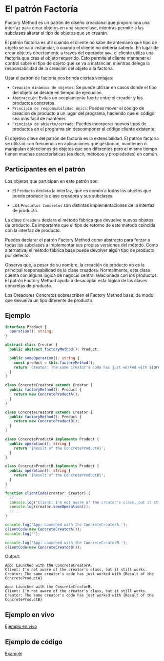 # El patrón Factoría

Factory Method es un patrón de diseño creacional que proporciona una interfaz para crear objetos en una superclase, mientras permite a las subclases alterar el tipo de objetos que se crearán.

El patrón factoría es útil cuando el cliente no sabe de antemano qué tipo de objeto se va a instanciar, o cuando el cliente no debería saberlo. En lugar de crear objetos directamente a traves del operador `new`, el cliente utiliza una factoría que crea el objeto requerido. Esto permite al cliente mantener el control sobre el tipo de objeto que se va a instanciar, mientras delega la responsabilidad de la creación del objeto a la factoría.

Usar el patrón de factoría nos brinda ciertas ventajas:

- `Creación dinámica de objetos`: Se puede utilizar en casos donde el tipo del objeto se decide en tiempo de ejecución.
- `Abstracción`: Evitas un acoplamiento fuerte entre el creador y los productos concretos.
- `Principio de responsabilidad única`: Puedes mover el código de creación de producto a un lugar del programa, haciendo que el código sea más fácil de mantener.
- `Principio de abierto/cerrado`: Puedes incorporar nuevos tipos de productos en el programa sin descomponer el código cliente existente.

El objetivo clave del patrón de factoría es la extensibilidad. El patrón factoría se utilizan con frecuencia en aplicaciones que gestionan, mantienen o manipulan colecciones de objetos que son diferentes pero al mismo tiempo tienen muchas características (es decir, métodos y propiedades) en común.

## Participantes en el patrón

Los objetos que participan en este patrón son:

- El `Producto` declara la interfaz, que es común a todos los objetos que puede producir la clase creadora y sus subclases.

- Los `Productos Concretos` son distintas implementaciones de la interfaz de producto.

La clase `Creadora` declara el método fábrica que devuelve nuevos objetos de producto. Es importante que el tipo de retorno de este método coincida con la interfaz de producto.

Puedes declarar el patrón Factory Method como abstracto para forzar a todas las subclases a implementar sus propias versiones del método. Como alternativa, el método fábrica base puede devolver algún tipo de producto por defecto.

Observa que, a pesar de su nombre, la creación de producto no es la principal responsabilidad de la clase creadora. Normalmente, esta clase cuenta con alguna lógica de negocio central relacionada con los productos. El patrón Factory Method ayuda a desacoplar esta lógica de las clases concretas de producto.

Los Creadores Concretos sobrescriben el Factory Method base, de modo que devuelva un tipo diferente de producto.

## Ejemplo

```typescript
interface Product {
  operation(): string;
}

abstract class Creator {
  public abstract factoryMethod(): Product;

  public someOperation(): string {
    const product = this.factoryMethod();
    return `Creator: The same creator's code has just worked with ${product.operation()}`;
  }
}

class ConcreteCreatorA extends Creator {
  public factoryMethod(): Product {
    return new ConcreteProductA();
  }
}

class ConcreteCreatorB extends Creator {
  public factoryMethod(): Product {
    return new ConcreteProductB();
  }
}

class ConcreteProductA implements Product {
  public operation(): string {
    return '{Result of the ConcreteProductA}';
  }
}

class ConcreteProductB implements Product {
  public operation(): string {
    return '{Result of the ConcreteProductB}';
  }
}

function clientCode(creator: Creator) {
  // ...
  console.log("Client: I'm not aware of the creator's class, but it still works.");
  console.log(creator.someOperation());
  // ...
}

console.log('App: Launched with the ConcreteCreatorA.');
clientCode(new ConcreteCreatorA());
console.log('');

console.log('App: Launched with the ConcreteCreatorB.');
clientCode(new ConcreteCreatorB());
```

Output:

```text
App: Launched with the ConcreteCreatorA.
Client: I'm not aware of the creator's class, but it still works.
Creator: The same creator's code has just worked with {Result of the ConcreteProductA}

App: Launched with the ConcreteCreatorB.
Client: I'm not aware of the creator's class, but it still works.
Creator: The same creator's code has just worked with {Result of the ConcreteProductB}
```

## Ejemplo en vivo

[Ejemplo en vivo](https://www.typescriptlang.org/play/?#code/PQKhCgAIUgVALAppAwgJ0QQwC4Hs2QDGANpgM5mQAmiJmGl2SkAZpoXmgJ6QC2iTXFUhMckAJaUyAVwAOs3GUTC8kDNmloAdpExaoMXACMAVrWyRcLXZAAKaIdI5FSFAHRxm6LJwDkU6SM6CkRKaRlMYmIeWQcAN3EaESQDCV5ZYkR+LWwccVwdK2TJPgF4ITcDYHBMIzJsNHYLYMpvHHxIAG8oSF7QCF7BmAA5XGxkUQsmZDbOPkweSLJcSFjcBKTl-mpENmliC3F0zOzc7HzC62meodYm-B5+QSpKwd6QarfZQOJxQl06g0mncOA8ALJlIQACgAlAAuOwOKhObAAbnAN0g-Ux0EgAEFiMtIFoxhN4DgADQ7MiycTjCTYShaTD8KnTVAYdpofyrNBHeg8BgKLRkcRGcS-bA8SQ4mAk5qc85aADmvMcHDIHgAqhEolwqXSiAVcuIRZAtshCPhkEZwqbQpRiLhlX9kjhZWpEL9QpYdPZ1RZjGYNVT1JotMpIEYeOy2KDuKVnh4AMqBFo+wh6D2mqjiDAcaJEckqsliW2iiMUSBOl3-aOWOKINB83Mq5LIOOcR6QqgevTCMPaU2qzDUcQsFhNxA5ERcWTIIprZHOFgOXgM15vD6Y75GX7-C0AeXnjXOBVhCPqfLb3Teb2AwFQkWI7ZBXcT5RUK0IiuQo-9y6BqY5ibneRoihYS4opAAC8xSap24I9rC6JgX0j6jAA7lS4RksgUEcKBd6DjoAAGsz4AiCDIGQLKWoq+A8laSTkpQJjhBYmH4AA1pGmF0vAkAACSdAR2BuLgJ55OeMIAL6kahgyyeAyngNiuIoAUP4CDMDFoJQ6xNi2eFvg8H5CBIhRoDQBCqIQxbKnhqQMPsSqqmJPJSvOrzbi0qBaeoiAUWgACMkCIAAHuMWhUK0eldJi6lbpAoz0pMr6isqzIaBglhXMwTyfua5xRJAuGMMwtRXsCYkel5iBUogjY6II0jKoJ7JWlo2n0mJEiUE00jPoKAjhpGq64Ou1x3jAhUVJ4JSYQsr7BUQejFctOaIPOMXToG1hdT1+FIiiHrppqsqfIMu77qZ3AQs8F6IgGCVoZ6OU6BGmH+d1gUASiIUoZiymqX5mm-TpwUAEzhVF06xRyPgdLe10-K6iH3ch8LPYBr1oSRxKIN94NHf9HBQ0Dbwgxi6kwNROPQaa4xoHGyA0HQDCvpJTbSWa6XPuBR1qoBlC8BxqRHBkWR7T51RM02rMM84KO9Nzp4XE9V7Duiqm0z9Qtk4yaobMgcT0Pk4RpFLpy8wZ+XIIblnM6zsvgGDAU6YbYWSyce2UI7KurGj-xq7zmsNMOeNgQTvidAASqErl5StHvjF7sm+IpvTU27ritKniCGzDPvSzk-sncrO7B5YUlnlo4fXqqgdvDH8eJwcyfsiTf0V9gUMZ1nkA53r9MkOIe1GkkXFoNxlD8Uwug6Ka9R6IQC7WKOh2BUQelUpERiIIaTAOG18AS0bRjkMg8ss+wiAeHijoFCOFWWt6M68dtc88ZH88dcw2kuSQASJgVI7JL5KCdgrO+VIuC4GkGtHQshyCUENHoHggC-ABCCHnV2LBpDdTri4ceORNI0ChJgyiiMuQwijliR8bhGGYi6ssTIbgaxQl8Cgd+2AEQAEkAA6vh1zyl0EtXKRROp6SEZQFoVJbSHAsPUCUL5p6zzcL4GEg8WG4DYRwyhaA3BHlrhrGEWjEoMKYbrMAqR6Z4nkPuXmqw-izxsAYzyc42bbXhpHAor4uosHEMqTQTj8CpGnAkBwWhTiux0Xo50nD7GyARAAGUwAQ+yfEBIpwhuMYKIUNHmLHntMhiAoRfX1oFfJsIikFFYffDhvhNHojdnU3RDSEm+CSak9J3UkDCD-jko60NCnomKaQoQZSKnd0hnpCmZjURAA)

## Ejemplo de código

[Example](./factory.ts)
